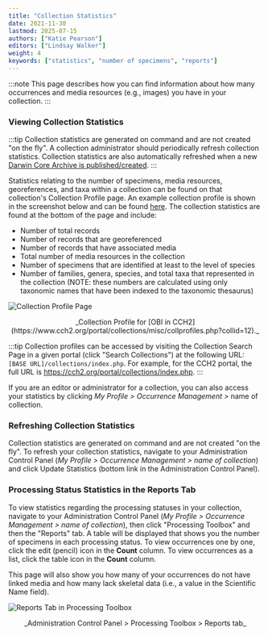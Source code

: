 ```yaml
---
title: "Collection Statistics"
date: 2021-11-30
lastmod: 2025-07-15
authors: ["Katie Pearson"]
editors: ["Lindsay Walker"]
weight: 4
keywords: ["statistics", "number of specimens", "reports"]
---
```


:::note
This page describes how you can find information about how many occurrences and media resources (e.g., images) you have in your collection.
:::

### Viewing Collection Statistics

:::tip
Collection statistics are generated on command and are not created "on the fly". A collection administrator should periodically refresh collection statistics. Collection statistics are also automatically refreshed when a new [Darwin Core Archive is published/created](/Collection_Manager_Guide/Data_Publishing/creating_dwca).
:::

Statistics relating to the number of specimens, media resources, georeferences, and taxa within a collection can be found on that collection's Collection Profile page. An example collection profile is shown in the screenshot below and can be found [here](https://cch2.org/portal/collections/misc/collprofiles.php?collid=12). The collection statistics are found at the bottom of the page and include:

- Number of total records
- Number of records that are georeferenced
- Number of records that have associated media
- Total number of media resources in the collection
- Number of specimens that are identified at least to the level of species
- Number of families, genera, species, and total taxa that represented in the collection (NOTE: these numbers are calculated using only taxonomic names that have been indexed to the taxonomic thesaurus)

![Collection Profile Page](/img/collprofile.png)

<figcaption align = "center">_Collection Profile for [OBI in CCH2](https://www.cch2.org/portal/collections/misc/collprofiles.php?collid=12)._</figcaption>

:::tip
Collection profiles can be accessed by visiting the Collection Search Page in a given portal (click "Search Collections") at the following URL: `[BASE URL]/collections/index.php`. For example, for the CCH2 portal, the full URL is https://cch2.org/portal/collections/index.php.
:::

If you are an editor or administrator for a collection, you can also access your statistics by clicking _My Profile > Occurrence Management >_ name of collection.

### Refreshing Collection Statistics

Collection statistics are generated on command and are not created "on the fly". To refresh your collection statistics, navigate to your Administration Control Panel (_My Profile > Occurrence Management > name of collection_) and click Update Statistics (bottom link in the Administration Control Panel).

### Processing Status Statistics in the Reports Tab

To view statistics regarding the processing statuses in your collection, navigate to your Administration Control Panel (_My Profile > Occurrence Management > name of collection_), then click "Processing Toolbox" and then the "Reports" tab. A table will be displayed that shows you the number of specimens in each processing status. To view occurrences one by one, click the edit (pencil) icon in the **Count** column. To view occurrences as a list, click the table icon in the **Count** column.

This page will also show you how many of your occurrences do not have linked media and how many lack skeletal data (i.e., a value in the Scientific Name field).

![Reports Tab in Processing Toolbox](/img/reportstab.png)

<figcaption align = "center">_Administration Control Panel > Processing Toolbox > Reports tab_</figcaption>

